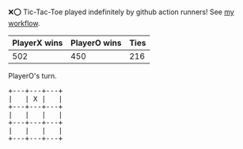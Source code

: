:x::o: Tic-Tac-Toe played indefinitely by github action runners! See [my workflow](.github/workflows/play.yaml).

|PlayerX wins|PlayerO wins|Ties|
|-|-|-|
|502|450|216|

PlayerO's turn.

<pre>
+---+---+---+
|   | X |   |
+---+---+---+
|   |   |   |
+---+---+---+
|   |   |   |
+---+---+---+
</pre>